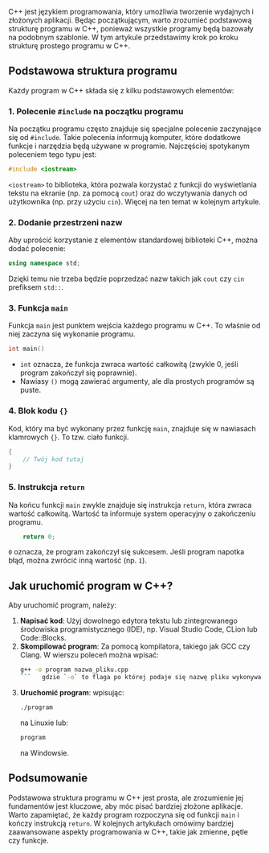 
C++ jest językiem programowania, który umożliwia tworzenie wydajnych i złożonych aplikacji. Będąc początkującym, warto zrozumieć podstawową strukturę programu w C++, ponieważ wszystkie programy będą bazowały na podobnym szablonie. W tym artykule przedstawimy krok po kroku strukturę prostego programu w C++.

## Podstawowa struktura programu

Każdy program w C++ składa się z kilku podstawowych elementów:

### 1. Polecenie `#include` na początku programu
Na początku programu często znajduje się specjalne polecenie zaczynające się od `#include`. Takie polecenia informują komputer, które dodatkowe funkcje i narzędzia będą używane w programie. Najczęściej spotykanym poleceniem tego typu jest:

```cpp
#include <iostream>
```
`<iostream>` to biblioteka, która pozwala korzystać z funkcji do wyświetlania tekstu na ekranie (np. za pomocą `cout`) oraz do wczytywania danych od użytkownika (np. przy użyciu `cin`). Więcej na ten temat w kolejnym artykule.

### 2. Dodanie przestrzeni nazw

Aby uprościć korzystanie z elementów standardowej biblioteki C++, można dodać polecenie:

```cpp
using namespace std;
```
Dzięki temu nie trzeba będzie poprzedzać nazw takich jak `cout` czy `cin` prefiksem `std::`.
### 3. Funkcja `main`

Funkcja `main` jest punktem wejścia każdego programu w C++. To właśnie od niej zaczyna się wykonanie programu.

```cpp
int main()
```
- `int` oznacza, że funkcja zwraca wartość całkowitą (zwykle 0, jeśli program zakończył się poprawnie).
- Nawiasy `()` mogą zawierać argumenty, ale dla prostych programów są puste.

### 4. Blok kodu `{}`

Kod, który ma być wykonany przez funkcję `main`, znajduje się w nawiasach klamrowych `{}`. To tzw. ciało funkcji.

```cpp
{
    // Twój kod tutaj
}
```
### 5. Instrukcja `return`

Na końcu funkcji `main` zwykle znajduje się instrukcja `return`, która zwraca wartość całkowitą. Wartość ta informuje system operacyjny o zakończeniu programu.

```cpp
    return 0;
```
`0` oznacza, że program zakończył się sukcesem. Jeśli program napotka błąd, można zwrócić inną wartość (np. `1`).
## Jak uruchomić program w C++?

Aby uruchomić program, należy:

1. **Napisać kod**: Użyj dowolnego edytora tekstu lub zintegrowanego środowiska programistycznego (IDE), np. Visual Studio Code, CLion lub Code::Blocks.
2. **Skompilować program**: Za pomocą kompilatora, takiego jak GCC czy Clang. W wierszu poleceń można wpisać:
   ```bash
   g++ -o program nazwa_pliku.cpp
   ```   gdzie `-o` to flaga po której podaje się nazwę pliku wykonywalnego, `program` to nazwa pliku wykonywalnego, a `nazwa_pliku.cpp` to Twój plik z kodem.
   
3. **Uruchomić program**: wpisując:
   ```bash
   ./program
   ```   
   na Linuxie lub:
   ```bash
   program
   ```   
   na Windowsie.
## Podsumowanie

Podstawowa struktura programu w C++ jest prosta, ale zrozumienie jej fundamentów jest kluczowe, aby móc pisać bardziej złożone aplikacje. Warto zapamiętać, że każdy program rozpoczyna się od funkcji `main` i kończy instrukcją `return`. W kolejnych artykułach omówimy bardziej zaawansowane aspekty programowania w C++, takie jak zmienne, pętle czy funkcje.

